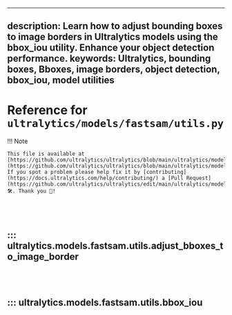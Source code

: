 ______________________________________________________________________

## description: Learn how to adjust bounding boxes to image borders in Ultralytics models using the bbox_iou utility. Enhance your object detection performance. keywords: Ultralytics, bounding boxes, Bboxes, image borders, object detection, bbox_iou, model utilities

# Reference for `ultralytics/models/fastsam/utils.py`

!!! Note

```
This file is available at [https://github.com/ultralytics/ultralytics/blob/main/ultralytics/models/fastsam/utils.py](https://github.com/ultralytics/ultralytics/blob/main/ultralytics/models/fastsam/utils.py). If you spot a problem please help fix it by [contributing](https://docs.ultralytics.com/help/contributing/) a [Pull Request](https://github.com/ultralytics/ultralytics/edit/main/ultralytics/models/fastsam/utils.py) 🛠️. Thank you 🙏!
```

<br><br>

## ::: ultralytics.models.fastsam.utils.adjust_bboxes_to_image_border

<br><br>

## ::: ultralytics.models.fastsam.utils.bbox_iou

<br><br>
